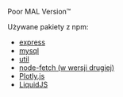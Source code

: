 Poor MAL Version™

Używane pakiety z npm:
- [express](https://www.npmjs.com/package/express)
- [mysql](https://www.npmjs.com/package/mysql)
- [util](https://www.npmjs.com/package/util)
- [node-fetch (w wersji drugiej)](https://www.npmjs.com/package/node-fetch)
- [Plotly.js](https://www.npmjs.com/package/plotly.js)
- [LiquidJS](https://www.npmjs.com/package/liquidjs)
